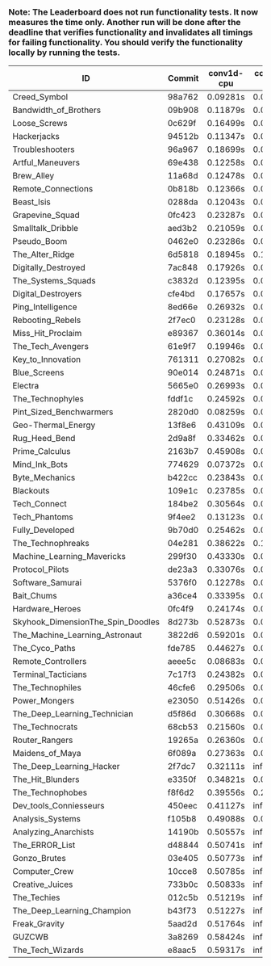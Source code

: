 ### Note: The Leaderboard does not run functionality tests. It now measures the time only. Another run will be done after the deadline that verifies functionality and invalidates all timings for failing functionality. You should verify the functionality locally by running the tests.

|ID|Commit|conv1d-cpu|conv1d-gpu|DWSPConv2D-gpu|gemm-gpu|avg|
|-|-|-|-|-|-|-|
|Creed_Symbol|98a762|0.09281s|0.04699s|3.24709s|1.96193s|1.33721s|
|Bandwidth_of_Brothers|09b908|0.11879s|0.06944s|3.20521s|2.00552s|1.34974s|
|Loose_Screws|0c629f|0.16499s|0.07290s|3.25609s|1.97084s|1.36620s|
|Hackerjacks|94512b|0.11347s|0.06439s|3.27700s|2.01174s|1.36665s|
|Troubleshooters|96a967|0.18699s|0.06186s|3.28495s|1.96354s|1.37434s|
|Artful_Maneuvers|69e438|0.12258s|0.09551s|3.25243s|2.07690s|1.38686s|
|Brew_Alley|11a68d|0.12478s|0.04960s|3.31805s|2.06161s|1.38851s|
|Remote_Connections|0b818b|0.12366s|0.04926s|3.34286s|2.03866s|1.38861s|
|Beast_Isis|0288da|0.12043s|0.09206s|3.34544s|2.00027s|1.38955s|
|Grapevine_Squad|0fc423|0.23287s|0.06831s|3.31666s|1.94267s|1.39013s|
|Smalltalk_Dribble|aed3b2|0.21059s|0.06676s|3.21770s|2.07721s|1.39307s|
|Pseudo_Boom|0462e0|0.23286s|0.04891s|3.24965s|2.05479s|1.39655s|
|The_Alter_Ridge|6d5818|0.18945s|0.10150s|3.26625s|2.03592s|1.39828s|
|Digitally_Destroyed|7ac848|0.17926s|0.06658s|3.29974s|2.05365s|1.39981s|
|The_Systems_Squads|c3832d|0.12395s|0.04712s|3.37808s|2.06973s|1.40472s|
|Digital_Destroyers|cfe4bd|0.17657s|0.06551s|3.24100s|2.14420s|1.40682s|
|Ping_Intelligence|8ed66e|0.26932s|0.05994s|3.27423s|2.04687s|1.41259s|
|Rebooting_Rebels|2f7ec0|0.23128s|0.06762s|3.24064s|2.11131s|1.41271s|
|Miss_Hit_Proclaim|e89367|0.36014s|0.07001s|3.24700s|1.97828s|1.41386s|
|The_Tech_Avengers|61e9f7|0.19946s|0.06300s|3.35292s|2.05117s|1.41664s|
|Key_to_Innovation|761311|0.27082s|0.04827s|3.30530s|2.04890s|1.41832s|
|Blue_Screens|90e014|0.24871s|0.06424s|3.24311s|2.14565s|1.42543s|
|Electra|5665e0|0.26993s|0.06650s|3.32734s|2.04553s|1.42732s|
|The_Technophyles|fddf1c|0.24592s|0.04550s|3.43306s|2.06051s|1.44625s|
|Pint_Sized_Benchwarmers|2820d0|0.08259s|0.07165s|3.29466s|2.38345s|1.45809s|
|Geo-Thermal_Energy|13f8e6|0.43109s|0.07445s|3.29037s|2.08952s|1.47136s|
|Rug_Heed_Bend|2d9a8f|0.33462s|0.04706s|3.24837s|2.26232s|1.47309s|
|Prime_Calculus|2163b7|0.45908s|0.08401s|3.30642s|2.06555s|1.47876s|
|Mind_Ink_Bots|774629|0.07372s|0.06652s|3.70318s|2.12018s|1.49090s|
|Byte_Mechanics|b422cc|0.23843s|0.06138s|3.29319s|2.37996s|1.49324s|
|Blackouts|109e1c|0.23785s|0.06851s|3.33371s|2.36442s|1.50112s|
|Tech_Connect|184be2|0.30564s|0.08159s|3.43386s|2.19568s|1.50419s|
|Tech_Phantoms|9f4ee2|0.13123s|0.08823s|3.27164s|2.52653s|1.50441s|
|Fully_Developed|9b70d0|0.25462s|0.06898s|3.30413s|2.40821s|1.50898s|
|The_Technophreaks|04e281|0.38622s|0.15095s|3.31298s|2.34761s|1.54944s|
|Machine_Learning_Mavericks|299f30|0.43330s|0.07429s|3.31901s|2.39695s|1.55589s|
|Protocol_Pilots|de23a3|0.33076s|0.07308s|3.42247s|2.40564s|1.55799s|
|Software_Samurai|5376f0|0.12278s|0.04843s|3.29659s|2.80960s|1.56935s|
|Bait_Chums|a36ce4|0.33395s|0.06611s|3.56265s|2.32699s|1.57242s|
|Hardware_Heroes|0fc4f9|0.24174s|0.07098s|3.66995s|2.40680s|1.59737s|
|Skyhook_DimensionThe_Spin_Doodles|8d273b|0.52873s|0.06739s|3.28870s|2.50772s|1.59813s|
|The_Machine_Learning_Astronaut|3822d6|0.59201s|0.09083s|3.66797s|2.13283s|1.62091s|
|The_Cyco_Paths|fde785|0.44627s|0.07301s|3.67713s|2.35616s|1.63814s|
|Remote_Controllers|aeee5c|0.08683s|0.04935s|4.20410s|2.31951s|1.66495s|
|Terminal_Tacticians|7c17f3|0.24382s|0.06873s|3.96334s|2.64829s|1.73105s|
|The_Technophiles|46cfe6|0.29506s|0.06652s|3.28330s|4.75052s|2.09885s|
|Power_Mongers|e23050|0.51426s|0.04851s|3.35713s|4.75101s|2.16773s|
|The_Deep_Learning_Technician|d5f86d|0.30668s|0.07919s|3.37959s|4.98419s|2.18741s|
|The_Technocrats|68cb53|0.21560s|0.08857s|3.37432s|6.21890s|2.47435s|
|Router_Rangers|19265a|0.26360s|0.07142s|5.05265s|infs|infs|
|Maidens_of_Maya|6f089a|0.27363s|0.07900s|infs|4.96208s|infs|
|The_Deep_Learning_Hacker|2f7dc7|0.32111s|infs|infs|4.73713s|infs|
|The_Hit_Blunders|e3350f|0.34821s|0.06341s|infs|4.77344s|infs|
|The_Technophobes|f8f6d2|0.39556s|0.20910s|infs|2.32776s|infs|
|Dev_tools_Conniesseurs|450eec|0.41127s|infs|infs|4.73056s|infs|
|Analysis_Systems|f105b8|0.49088s|0.04810s|infs|infs|infs|
|Analyzing_Anarchists|14190b|0.50557s|infs|infs|4.99200s|infs|
|The_ERROR_List|d48844|0.50741s|infs|infs|4.72040s|infs|
|Gonzo_Brutes|03e405|0.50773s|infs|infs|4.68782s|infs|
|Computer_Crew|10cce8|0.50785s|infs|infs|4.71093s|infs|
|Creative_Juices|733b0c|0.50833s|infs|infs|4.70925s|infs|
|The_Techies|012c5b|0.51219s|infs|infs|4.75426s|infs|
|The_Deep_Learning_Champion|b43f73|0.51227s|infs|infs|4.74637s|infs|
|Freak_Gravity|5aad2d|0.51764s|infs|infs|4.90756s|infs|
|GUZCWB|3a8269|0.58424s|infs|infs|4.76958s|infs|
|The_Tech_Wizards|e8aac5|0.59317s|infs|infs|5.00091s|infs|
